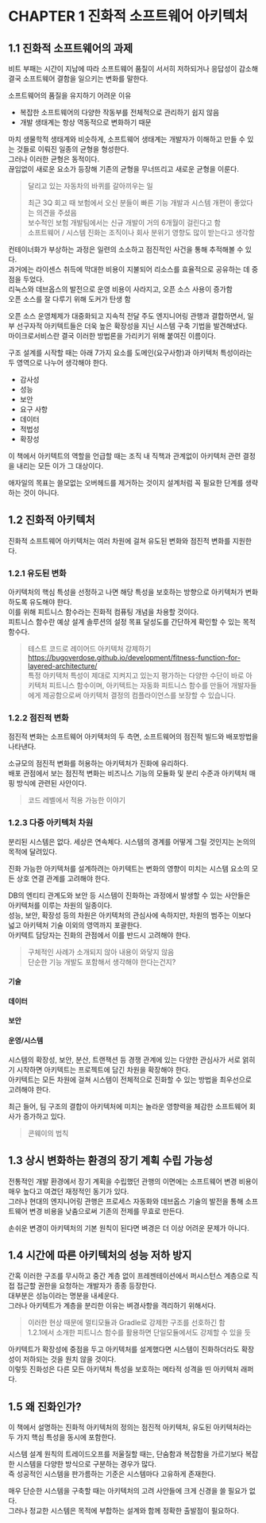 # CHAPTER 1 진화적 소프트웨어 아키텍처

## 1.1 진화적 소프트웨어의 과제

비트 부패는 시간이 지남에 따라 소프트웨어 품질이 서서히 저하되거나 응답성이 감소해 결국 소프트웨어 결함을 일으키는 변화를 말한다.  

소프트웨어의 품질을 유지하기 어려운 이유
- 복잡한 소프트웨어의 다양한 작동부를 전체적으로 관리하기 쉽지 않음
- 개발 생태계는 항상 역동적으로 변화하기 때문

마치 생물학적 생태계와 비슷하게, 소프트웨어 생태계는 개발자가 이해하고 만들 수 있는 것들로 이뤄진 일종의 균형을 형성한다.  
그러나 이러한 균형은 동적이다.  
끊임없이 새로운 요소가 등장해 기존의 균형을 무너뜨리고 새로운 균형을 이룬다.  

> 달리고 있는 자동차의 바퀴를 갈아끼우는 일
> 
> 최근 3Q 회고 때 보험에서 오신 분들이 빠른 기능 개발과 시스템 개편이 좋았다는 의견을 주셨음  
> 보수적인 보험 개발팀에서는 신규 개발이 거의 6개월이 걸린다고 함  
> 소프트웨어 / 시스템 진화는 조직이나 회사 분위기 영향도 많이 받는다고 생각함  

컨테이너화가 부상하는 과정은 일련의 소소하고 점진적인 사건을 통해 추적해볼 수 있다.  
과거에는 라이센스 취득에 막대한 비용이 지불되어 리소스를 효율적으로 공유하는 데 중점을 두었다.  
리눅스와 데브옵스의 발전으로 운영 비용이 사라지고, 오픈 소스 사용이 증가함  
오픈 소스를 잘 다루기 위해 도커가 탄생 함  

오픈 소스 운영체제가 대중화되고 지속적 전달 주도 엔지니어링 관행과 결합하면서, 일부 선구자적 아키텍트들은 더욱 높은 확장성을 지닌 시스템 구축 기법을 발견해냈다.  
마이크로서비스란 결국 이러한 방법론을 가리키기 위해 붙여진 이름이다.  

구조 설계를 시작할 때는 아래 7가지 요소를 도메인(요구사항)과 아키텍처 특성이라는 두 영역으로 나누어 생각해야 한다.  
- 감사성
- 성능
- 보안
- 요구 사항
- 데이터
- 적법성
- 확장성

이 책에서 아키텍트의 역할을 언급할 때는 조직 내 직책과 관계없이 아키텍처 관련 결정을 내리는 모든 이가 그 대상이다.  

애자일의 목표는 쓸모없는 오버헤드를 제거하는 것이지 설계처럼 꼭 필요한 단계를 생략하는 것이 아니다.  


## 1.2 진화적 아키텍처

진화적 소프트웨어 아키텍처는 여러 차원에 걸쳐 유도된 변화와 점진적 변화를 지원한다.  

### 1.2.1 유도된 변화

아키텍처의 핵심 특성을 선정하고 나면 해당 특성을 보호하는 방향으로 아키텍처가 변화하도록 유도해야 한다.  
이를 위해 피트니스 함수라는 진화적 컴퓨팅 개념을 차용할 것이다.  
피트니스 함수란 예상 설계 솔루션의 설정 목표 달성도를 간단하게 확인할 수 있는 목적 함수다.  

> 테스트 코드로 레이어드 아키텍처 강제하기  
> https://bugoverdose.github.io/development/fitness-function-for-layered-architecture/  
> 특정 아키텍처 특성이 제대로 지켜지고 있는지 평가하는 다양한 수단이 바로 아키텍처 피트니스 함수이며, 아키텍트는 자동화 피트니스 함수를 만들어 개발자들에게 제공함으로써 아키텍처 결정의 컴플라이언스를 보장할 수 있습니다.  

### 1.2.2 점진적 변화

점진적 변화는 소프트웨어 아키텍처의 두 측면, 소프트웨어의 점진적 빌드와 배포방법을 나타낸다.  

소규모의 점진적 변화를 허용하는 아키텍처가 진화에 유리하다.  
배포 관점에서 보는 점진적 변화는 비즈니스 기능의 모듈화 및 분리 수준과 아키텍처 매핑 방식에 관련된 사안이다.  

> 코드 레벨에서 적용 가능한 이야기  

### 1.2.3 다중 아키텍처 차원

분리된 시스템은 없다. 세상은 연속체다. 시스템의 경계를 어떻게 그릴 것인지는 논의의 목적에 달려있다.  

진화 가능한 아키텍처를 설계하려는 아키텍트는 변화의 영향이 미치는 시스템 요소의 모든 상호 연결 관계를 고려해야 한다.  

DB의 엔티티 관계도와 보안 등 시스템이 진화하는 과정에서 발생할 수 있는 사안들은 아키텍처를 이루는 차원의 일종이다.  
성능, 보안, 확장성 등의 차원은 아키텍처의 관심사에 속하지만, 차원의 범주는 이보다 넓고 아키텍처 기술 이외의 영역까지 포괄한다.  
아키텍트 담당자는 진화의 관점에서 이를 반드시 고려해야 한다.  

> 구체적인 사례가 소개되지 않아 내용이 와닿지 않음  
> 단순한 기능 개발도 포함해서 생각해야 한다는건지?  

#### 기술

#### 데이터

#### 보안

#### 운영/시스템


시스템의 확장성, 보안, 분산, 트랜잭션 등 경쟁 관계에 있는 다양한 관심사가 서로 얽히기 시작하면 아키텍트는 프로젝트에 담긴 차원을 확장해야 한다.  
아키텍트는 모든 차원에 걸쳐 시스템이 전체적으로 진화할 수 있는 방법을 최우선으로 고려해야 한다.  

최근 들어, 팀 구조의 결합이 아키텍처에 미치는 놀라운 영향력을 체감한 소프트웨어 회사가 증가하고 있다.  

> 콘웨이의 법칙  


## 1.3 상시 변화하는 환경의 장기 계획 수립 가능성

전통적인 개발 환경에서 장기 계획을 수립했던 관행의 이면에는 소프트웨어 변경 비용이 매우 높다고 여겼던 재정적인 동기가 있다.  
그러나 현대의 엔지니어링 관행은 프로세스 자동화와 데브옵스 기술의 발전을 통해 소프트웨어 변경 비용을 낮춤으로써 기존의 전제를 무효로 만든다.  

손쉬운 변경이 아키텍처의 기본 원칙이 된다면 벼경은 더 이상 어려운 문제가 아니다.  


## 1.4 시간에 따른 아키텍처의 성능 저하 방지

간혹 이러한 구조를 무시하고 중간 계층 없이 프레젠테이션에서 퍼시스턴스 계층으로 직접 접근할 권한을 요청하는 개발자가 종종 등장한다.  
대부분은 성능이라는 명분을 내세운다.  
그러나 아키텍트가 계층을 분리한 이유는 벼경사항을 격리하기 위해서다.  

> 이러한 현상 때문에 멀티모듈과 Gradle로 강제한 구조를 선호하긴 함  
> 1.2.1에서 소개한 피트니스 함수를 활용하면 단일모듈에서도 강제할 수 있을 듯  

아키텍트가 확장성에 중점을 두고 아키텍처를 설계했다면 시스템이 진화하더라도 확장성이 저하되는 것을 원치 않을 것이다.  
이렇듯 진화성은 다른 모든 아키텍처 특성을 보호하는 메타적 성격을 띤 아키텍처 래퍼다.  


## 1.5 왜 진화인가?

이 책에서 설명하는 진화적 아키텍처의 정의는 점진적 아키텍처, 유도된 아키텍처라는 두 가지 핵심 특성을 동시에 포함한다.  

시스템 설계 원칙의 트레이드오프를 저울질할 때는, 단숨함과 복잡함을 가르기보다 복잡한 시스템을 다양한 방식으로 구분하는 경우가 많다.  
즉 성공적인 시스템을 판가름하는 기준은 시스템마다 고유하게 존재한다.  

매우 단순한 시스템을 구축할 때는 아키텍처의 고려 사안들에 크게 신경을 쓸 필요가 없다.  
그러나 정교한 시스템은 목적에 부합하는 설계와 함께 정확한 출발점이 필요하다.  

